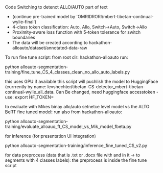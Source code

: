Code Switching to detenct ALLO/AUTO part of text

- (continue pre-trained model by 'OMRIDRORI/mbert-tibetan-continual-wylie-final')
- 4-class token classification: Auto, Allo, Switch→Auto, Switch→Allo
- Proximity-aware loss function with 5-token tolerance for switch boundaries
- The data will be created according to hackathon-alloauto/dataset/annotated-data-raw


To run fine tune script: 
from root dir: hackathon-alloauto run:

python alloauto-segmentation-training/fine_tune_CS_4_classes_clean_no_allo_auto_labels.py

this uses GPU if available
this script will puchlish the model to HuggingFace (currrently by name: levshechter/tibetan-CS-detector_mbert-tibetan-continual-wylie_all_data.
Can Be changed, need huggingface accesstoken - use: export HF_TOKEN=<your token> 


to evaluate with Mikes binay allo/auto setnetce level model vs the ALTO BeRT fine tuned model:
run also from hackathon-alloauto:


 python alloauto-segmentation-training/evaluate_alloauo_ft_CS_model_vs_Mik_model_fbeta.py


for inference (for presentation UI integration)

python alloauto-segmentation-training/inference_fine_tuned_CS_v2.py


for data preprocess (data that is .txt or .docx file with <auto> and <allo> in it -> to segments with 4 classes labels):
the preprocess is inside the fine tune script

